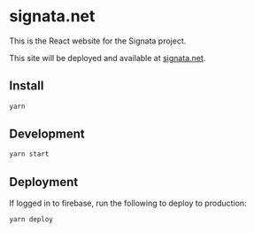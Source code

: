 
# signata.net

This is the React website for the Signata project.

This site will be deployed and available at [signata.net](https://signata.net).

## Install

``` bash
yarn
```

## Development

``` bash
yarn start
```

## Deployment

If logged in to firebase, run the following to deploy to production:

``` bash
yarn deploy
```
